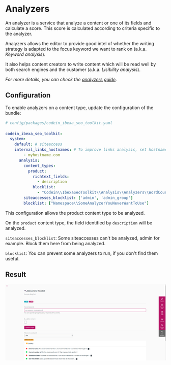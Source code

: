 # Analyzers
An analyzer is a service that analyze a content or one of its fields and calculate a score.
This score is calculated according to criteria specific to the analyzer.

Analyzers allows the editor to provide good intel of whether the writing strategy is adapted to the focus keyword we want to rank on (a.k.a. _Keyword analysis_).

It also helps content creators to write content which will be read well by both search engines and the customer (a.k.a. _Lisibility analysis_).

_For more details, you can check the [analyzers guide](../ANALYZERS.md)._

## Configuration

To enable analyzers on a content type, update the configuration of the bundle:

```yml
# config/packages/codein_ibexa_seo_toolkit.yaml

codein_ibexa_seo_toolkit:
  system:
    default: # siteaccess
    internal_links_hostnames: # To improve links analysis, set hostnames to consider as internal absolute links
        - myhostname.com
      analysis:
        content_types:
          product:
            richtext_fields:
              - description
            blocklist:
              - "Codein\\IbexaSeoToolkit\\Analysis\\Analyzers\\WordCountAnalyzer"
        siteaccesses_blocklist: ['admin', 'admin_group']
        blocklist: ["Namespace\\SomeAnalyzerYouNeverWantToUse"]
```

This configuration allows the product content type to be analyzed.

On the `product` content type, the field identified by `description` will be analyzed.

`siteaccesses_blocklist`: Some siteaccesses can't be analyzed, admin for example. Block them here from being analyzed.

`blocklist`: You can prevent some analyzers to run, if you don't find them useful.

## Result

<img src="../img/IbexaSeoToolkitDemo.png">
